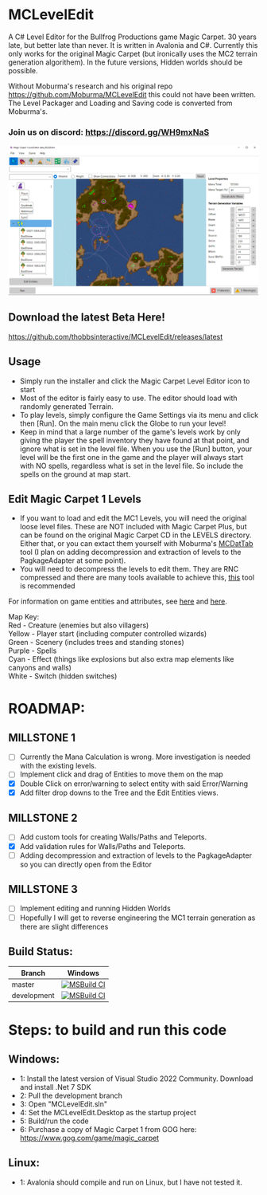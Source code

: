 # MCLevelEdit
A C# Level Editor for the Bullfrog Productions game Magic Carpet. 30 years late, but better late than never. It is written in Avalonia and C#. Currently this only works for the original Magic Carpet (but ironically uses the MC2 terrain generation algorithem). In the future versions, Hidden worlds should be possible.

Without Moburma's research and his original repo https://github.com/Moburma/MCLevelEdit this could not have been written. The Level Packager and Loading and Saving code is converted from Moburma's.
### Join us on discord: https://discord.gg/WH9mxNaS
![Example Screenshot](MCLevelEdit.png)

## Download the latest Beta Here! ##
https://github.com/thobbsinteractive/MCLevelEdit/releases/latest

## Usage
* Simply run the installer and click the Magic Carpet Level Editor icon to start
* Most of the editor is fairly easy to use. The editor should load with randomly generated Terrain.
* To play levels, simply configure the Game Settings via its menu and click then [Run]. On the main menu click the Globe to run your level!
* Keep in mind that a large number of the game's levels work by only giving the player the spell inventory they have found at that point, and ignore what is set in the level file. When you use the [Run] button, your level will be the first one in the game and the player will always start with NO spells, regardless what is set in the level file. So include the spells on the ground at map start.

## Edit Magic Carpet 1 Levels
* If you want to load and edit the MC1 Levels, you will need the original loose level files. These are NOT included with Magic Carpet Plus, but can be found on the original Magic Carpet CD in the LEVELS directory. Either that, or you can extact them yourself with Moburma's [MCDatTab](https://github.com/Moburma/MCDatExtractor) tool (I plan on adding decompression and extraction of levels to the PagkageAdapter at some point).
* You will need to decompress the levels to edit them. They are RNC compressed and there are many tools available to achieve this, [this](https://github.com/lab313ru/rnc_propack_source) tool is recommended

For information on game entities and attributes, see [here](https://tcrf.net/Notes:Magic_Carpet_(DOS)) and [here](https://github.com/michaelhoward/MagicCarpetFileFormat/blob/master/magic%20carpet%20file%20format.txt).

Map Key:<br/>
Red - Creature (enemies but also villagers)<br/>
Yellow - Player start (including computer controlled wizards)<br/>
Green - Scenery (includes trees and standing stones)<br/>
Purple - Spells<br/>
Cyan - Effect (things like explosions but also extra map elements like canyons and walls)<br/>
White - Switch (hidden switches)<br/>

# ROADMAP:

## MILLSTONE 1
- [ ] Currently the Mana Calculation is wrong. More investigation is needed with the existing levels.
- [ ] Implement click and drag of Entities to move them on the map
- [x] Double Click on error/warning to select entity with said Error/Warning
- [x] Add filter drop downs to the Tree and the Edit Entities views.

## MILLSTONE 2
- [ ] Add custom tools for creating Walls/Paths and Teleports.
- [x] Add validation rules for Walls/Paths and Teleports.
- [ ] Adding decompression and extraction of levels to the PagkageAdapter so you can directly open from the Editor

## MILLSTONE 3
- [ ] Implement editing and running Hidden Worlds
- [ ] Hopefully I will get to reverse engineering the MC1 terrain generation as there are slight differences

## Build Status:

|Branch|Windows|
|------|:-----:|
|master|[![MSBuild CI](https://github.com/thobbsinteractive/MCLevelEdit/actions/workflows/msbuild.yml/badge.svg?branch=master)](https://github.com/thobbsinteractive/MCLevelEdit/actions/workflows/msbuild.yml)
|development|[![MSBuild CI](https://github.com/thobbsinteractive/MCLevelEdit/actions/workflows/msbuild.yml/badge.svg?branch=development)](https://github.com/thobbsinteractive/MCLevelEdit/actions/workflows/msbuild.yml)

# Steps: to build and run this code #
## Windows:
- 1: Install the latest version of Visual Studio 2022 Community. Download and install .Net 7 SDK
- 2: Pull the development branch
- 3: Open "MCLevelEdit.sln"
- 4: Set the MCLevelEdit.Desktop as the startup project
- 5: Build/run the code
- 6: Purchase a copy of Magic Carpet 1 from GOG here: https://www.gog.com/game/magic_carpet

## Linux:
- 1: Avalonia should compile and run on Linux, but I have not tested it.
